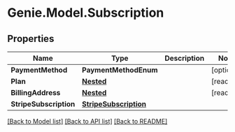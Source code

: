 # Genie.Model.Subscription

## Properties

Name | Type | Description | Notes
------------ | ------------- | ------------- | -------------
**PaymentMethod** | **PaymentMethodEnum** |  | [optional] 
**Plan** | [**Nested**](Nested.md) |  | [readonly] 
**BillingAddress** | [**Nested**](Nested.md) |  | [readonly] 
**StripeSubscription** | [**StripeSubscription**](StripeSubscription.md) |  | 

[[Back to Model list]](../README.md#documentation-for-models) [[Back to API list]](../README.md#documentation-for-api-endpoints) [[Back to README]](../README.md)

